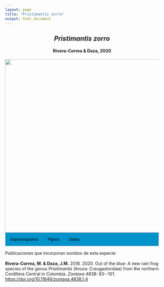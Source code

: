 ```yaml
---
layout: page
title: "Pristimantis zorro"
output: html_document
---
```


<style>
/* Simplified CSS for tabs */
.tab {
  overflow: hidden;
  border: 1px solid #ccc;
  background-color: #0092ca;
}
.tab button {
  background-color: inherit;
  float: left;
  border: none;
  cursor: pointer;
  padding: 14px 16px;
  transition: background-color 0.3s;
}
.tab button:hover {
  background-color: #ddd;
}
.tab button.active {
  background-color: #ccc;
}
.tabcontent {
  display: none;
  padding: 6px 12px;
  border: 1px solid #ccc;
  border-top: none;
}
.audio-container {
  margin-bottom: 10px;
}
body h1 {
  display: none;
}
</style>

<script>
function openTab(evt, tabName) {
  document.querySelectorAll('.tabcontent').forEach(tab => tab.style.display = "none");
  document.querySelectorAll('.tablinks').forEach(link => link.classList.remove('active'));
  document.getElementById(tabName).style.display = "block";
  evt.currentTarget.classList.add('active');
}
</script>

<!-- Species presentation -->
<div style="text-align: center;">
  <h2><i>Pristimantis zorro</i></h2>
  <h4>Rivera-Correa & Daza, 2020</h4>
  <img src="{{ site.baseurl }}/images/especie_Pristimantis_zorro.png" style="width:15cm;">
</div>

<!-- Tabs section -->
<div class="tab">
  <button class="tablinks" onclick="openTab(event, 'EspectroLefr')">Espectrograma</button>
  <button class="tablinks" onclick="openTab(event, 'figLefr')">Figura</button>
  <button class="tablinks" onclick="openTab(event, 'tabLefr')">Datos</button>
</div>

<!-- Seccion Espectrograma -->
<div id="EspectroLefr" class="tabcontent" style="text-align: center;">
  <video width="100%" height="auto" controls>
    <source src="{{ site.baseurl }}/Espectrograms/dyna_Pristimantis_zorro.mp4" type="video/mp4">
    Tu navegador no soporta el elemento de video.
  </video>
</div>

<!-- Seccion Figura -->
<div id="figLefr" class="tabcontent" style="text-align: center;">
  <img src="{{ site.baseurl }}/images/spec_Pristimantis_zorro.png" style="width:15cm;">
</div>

<!-- Seccion Datos -->
<div id="tabLefr" class="tabcontent">
  <p>Fonozoo <a href="https://www.fonozoo.com/fnz_detalles_registro.php?tipo_registro=2URLid=22961">https://www.fonozoo.com/fnz_detalles_registro.php?tipo_registro=2URLid=22961</a>.</p>
</div>

Publicaciones que incorporan sonidos de esta especie:
<br><br>
<strong>Rivera-Correa, M. & Daza, J.M.</strong> 2018. 2020. Out of the blue: A new rain frog species of the genus <i>Pristimantis</i> (Anura: Craugastoridae) from the northern Cordillera Central in Colombia. <i>Zootaxa</i> 4838: 83--101. <a href="https://doi.org/10.11646/zootaxa.4838.1.4">https://doi.org/10.11646/zootaxa.4838.1.4</a>

